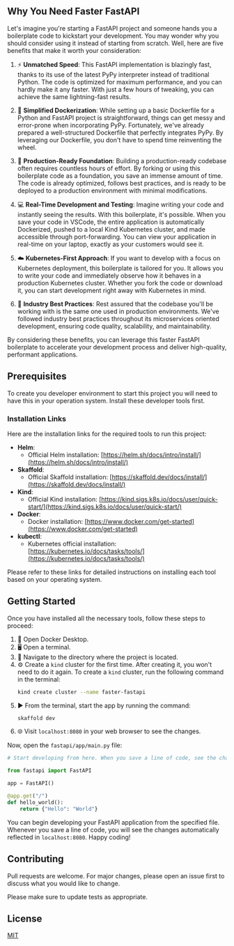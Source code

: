 ## Why You Need Faster FastAPI

Let's imagine you're starting a FastAPI project and someone hands you a boilerplate code to kickstart your development. You may wonder why you should consider using it instead of starting from scratch. Well, here are five benefits that make it worth your consideration:

1. ⚡ **Unmatched Speed**: This FastAPI implementation is blazingly fast, thanks to its use of the latest PyPy interpreter instead of traditional Python. The code is optimized for maximum performance, and you can hardly make it any faster. With just a few hours of tweaking, you can achieve the same lightning-fast results.

2. 🐳 **Simplified Dockerization**: While setting up a basic Dockerfile for a Python and FastAPI project is straightforward, things can get messy and error-prone when incorporating PyPy. Fortunately, we've already prepared a well-structured Dockerfile that perfectly integrates PyPy. By leveraging our Dockerfile, you don't have to spend time reinventing the wheel.

3. 🚀 **Production-Ready Foundation**: Building a production-ready codebase often requires countless hours of effort. By forking or using this boilerplate code as a foundation, you save an immense amount of time. The code is already optimized, follows best practices, and is ready to be deployed to a production environment with minimal modifications.

4. 💻 **Real-Time Development and Testing**: Imagine writing your code and instantly seeing the results. With this boilerplate, it's possible. When you save your code in VSCode, the entire application is automatically Dockerized, pushed to a local Kind Kubernetes cluster, and made accessible through port-forwarding. You can view your application in real-time on your laptop, exactly as your customers would see it.

5. ☁️ **Kubernetes-First Approach**: If you want to develop with a focus on Kubernetes deployment, this boilerplate is tailored for you. It allows you to write your code and immediately observe how it behaves in a production Kubernetes cluster. Whether you fork the code or download it, you can start development right away with Kubernetes in mind.

6. 🌟 **Industry Best Practices**: Rest assured that the codebase you'll be working with is the same one used in production environments. We've followed industry best practices throughout its microservices oriented development, ensuring code quality, scalability, and maintainability.

By considering these benefits, you can leverage this faster FastAPI boilerplate to accelerate your development process and deliver high-quality, performant applications.


## Prerequisites

To create you developer environment to start this project you will need to have this in your operation system. Install these developer tools first. 


### Installation Links

Here are the installation links for the required tools to run this project:

- **Helm**:
  - Official Helm installation: [https://helm.sh/docs/intro/install/](https://helm.sh/docs/intro/install/)
- **Skaffold**:
  - Official Skaffold installation: [https://skaffold.dev/docs/install/](https://skaffold.dev/docs/install/)
- **Kind**:
  - Official Kind installation: [https://kind.sigs.k8s.io/docs/user/quick-start/](https://kind.sigs.k8s.io/docs/user/quick-start/)
- **Docker**:
  - Docker installation: [https://www.docker.com/get-started](https://www.docker.com/get-started)
- **kubectl**:
  - Kubernetes official installation: [https://kubernetes.io/docs/tasks/tools/](https://kubernetes.io/docs/tasks/tools/)

Please refer to these links for detailed instructions on installing each tool based on your operating system.


## Getting Started

Once you have installed all the necessary tools, follow these steps to proceed:

1. 🐳 Open Docker Desktop.
2. 🖥️ Open a terminal.
3. 📂 Navigate to the directory where the project is located.
4. ⚙️ Create a `kind` cluster for the first time. After creating it, you won't need to do it again. To create a `kind` cluster, run the following command in the terminal:
   ```bash
   kind create cluster --name faster-fastapi
   ```
5. ▶️ From the terminal, start the app by running the command:
   ```bash
   skaffold dev
   ```
6. 🌐 Visit `localhost:8080` in your web browser to see the changes.

Now, open the `fastapi/app/main.py` file:

```python
# Start developing from here. When you save a line of code, see the changes automatically in `localhost:8080`.

from fastapi import FastAPI

app = FastAPI()

@app.get("/")
def hello_world():
    return {"Hello": "World"}
```

You can begin developing your FastAPI application from the specified file. Whenever you save a line of code, you will see the changes automatically reflected in `localhost:8080`. Happy coding!

## Contributing

Pull requests are welcome. For major changes, please open an issue first
to discuss what you would like to change.

Please make sure to update tests as appropriate.

## License

[MIT](https://choosealicense.com/licenses/mit/)


<!-- Install helm
Install Docker
Install kind
Install skaffold

Helm use case
helm create api

# Rename
Then rename the folder to helm-chart

# Manage secrets
Create a secret yaml. Don't forget to edit the api.fullname

Update the secret values in values.yaml

Change the deployments.yaml. Add 
          envFrom:
            - secretRef:
                name: {{ include "api.fullname" . }}-secrets


# Manage Ports
Change the service.type.port to 8080 or your desiarable port

Change the service.yaml file as well 
spec.ports.targetPort: {{ .Values.service.port }}

Change the deployment.yaml file as well 
spec.template.spec.containers.ports.containerPort: {{ .Values.service.port }}
Change the liveness readiness port as well from the deployment as well

 -->
